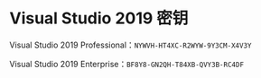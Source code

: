 # Visual Studio 2019 密钥

Visual Studio 2019 Professional：`NYWVH-HT4XC-R2WYW-9Y3CM-X4V3Y`

Visual Studio 2019 Enterprise：`BF8Y8-GN2QH-T84XB-QVY3B-RC4DF`
